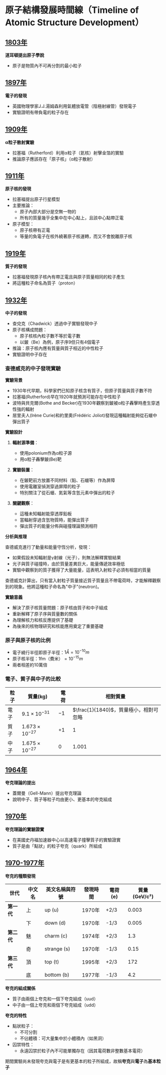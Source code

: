 # 原子結構發展時間線（Timeline of Atomic Structure Development）

## [1803年]()
**道耳頓提出原子學說**
- 原子是物質內不可再分割的最小粒子

## [1897年]()
**電子的發現**
- 英國物理學家J.J.湯姆森利用氣體放電管（陰極射線管）發現電子
- 實驗證明有帶負電的粒子存在

## [1909年]()
**α粒子散射實驗**
- 拉塞福（Rutherford）利用α粒子（氦核）射擊金箔的實驗
- 推論原子應該存在「原子核」（α粒子散射）

## [1911年]()
**原子核的發現**
- 拉塞福提出原子行星模型
- 主要推論：
    - 原子內部大部分是空無一物的
    - 所有的質量幾乎全集中在中心點上，且該中心點帶正電
- 原子模型：
    - 原子核帶有正電
    - 等量的負電子在核外繞著原子核運轉，而又不會脫離原子核

## [1919年]()
**質子的發現**
  - 拉塞福發現原子核內有帶正電且與原子質量相同的粒子產生
  - 將這種粒子命名為質子（proton）

## [1932年]()
**中子的發現**
- 查兌克（Chadwick）透過中子實驗發現中子
- 原子核構成問題：
    - 原子核核內粒子數不等於電子數
    - 以鈹（Be）為例，原子序9但只有4個電子
- 推論：原子核內應有質量與質子相近的中性粒子
- 實驗證明中子存在

### 查德威克的中子發現實驗

**實驗背景**
- 1930年代早期，科學家們已知原子核含有質子，但原子質量與質子數不符
- 拉塞福(Rutherford)早在1920年就預測可能存在中性粒子
- 波特與貝克爾(Bothe and Becker)在1930年觀察到鈹被α粒子轟擊時產生穿透性強的輻射
- 居里夫人(Irène Curie)和約里奧(Frédéric Joliot)發現這種輻射能夠從石蠟中彈出質子

**實驗設計**
1. **輻射源準備**：
   - 使用polonium作為α粒子源
   - 用α粒子轟擊鈹(Be)靶
   
2. **實驗裝置**：
   - 在鈹靶前方放置不同材料（鉛、石蠟等）作為屏障
   - 使用電離室偵測穿過屏障的粒子
   - 特別關注了從石蠟、氮氣等含氫元素中彈出的粒子

3. **關鍵觀察**：
   - 這種未知輻射能穿透厚鉛板
   - 當輻射穿過含氫物質時，能彈出質子
   - 彈出質子的能量分佈與碰撞理論預測相符

**分析與推理**

查德威克進行了動量和能量守恆分析，發現：
- 如果假設未知輻射是γ射線（光子），則無法解釋實驗結果
- 光子與質子碰撞時，由於質量差異巨大，能量傳遞效率極低
- 實驗中觀察到的質子獲得了大量能量，這表明入射粒子必須有相當的質量

查德威克計算出，只有當入射粒子質量接近質子質量且不帶電荷時，才能解釋觀察到的現象。他將這種粒子命名為"中子"(neutron)。

**實驗意義**
- 解決了原子核質量問題：原子核由質子和中子組成
- 重新解釋了原子序與質量數的關係
- 為理解核力和核反應提供了基礎
- 為後來的核物理研究和核能應用奠定了重要基礎

### 原子與原子核的比例
- 電子繞行半徑即原子半徑：$1 Å = 10^{-10} m$
- 原子核半徑：$1 \mathrm{fm（費米）}= 10^{-15} m$
- 兩者相差約10萬倍

### 電子、質子與中子的比較
| 粒子 | 質量(kg) | 電荷 | 相對質量 |
|------|----------|------|----------|
| 電子 | $9.1×10^{-31}$ | $-1$ | $\frac{1}{1840}$，質量極小，相對可忽略 |
| 質子 | $1.673×10^{-27}$ | $+1$ | $1$ |
| 中子 | $1.675×10^{-27}$ | $0$ | $1.001$ |

## [1964年]()
**夸克理論的提出**
- 蓋爾曼（Gell-Mann）提出夸克理論
- 說明中子、質子等粒子均由更小、更基本的夸克組成

## [1970年]()
**夸克理論的實驗證實**
- 在美國史丹福加速器中心以高速電子撞擊質子的實驗證實
- 質子是由「點狀」的粒子夸克（quark）所組成

## [1970-1977年]()
**夸克的種類發現**

| 世代 | 中文名 | 英文名稱與符號 | 發現時間 | 電荷 (e) | 質量 (GeV/c²) |
|------|--------|--------------|----------|---------|--------------|
| **第一代** | 上 | up (u) | 1970年 | +2/3 | 0.003 |
|      | 下 | down (d) | 1970年 | -1/3 | 0.005 |
| **第二代** | 魅 | charm (c) | 1974年 | +2/3 | 1.3 |
|      | 奇 | strange (s) | 1970年 | -1/3 | 0.15 |
| **第三代** | 頂 | top (t) | 1995年 | +2/3 | 172 |
|      | 底 | bottom (b) | 1977年 | -1/3 | 4.2 |

**夸克的組成關係**
- 質子由兩個上夸克和一個下夸克組成（uud）
- 中子由一個上夸克和兩個下夸克組成（udd）

**夸克的特性**
- 點狀粒子：
    - 不可分割
    - 不佔體積：可大量集中於小體積內（如黑洞）
- 囚禁特性：
    - 永遠囚禁於粒子內不可能單獨存在（因其電荷數非整數基本電荷）

期間實驗尚未發現夸克與電子是有更基本的粒子所組成，故稱**夸克**與**電子**為**基本粒子**
